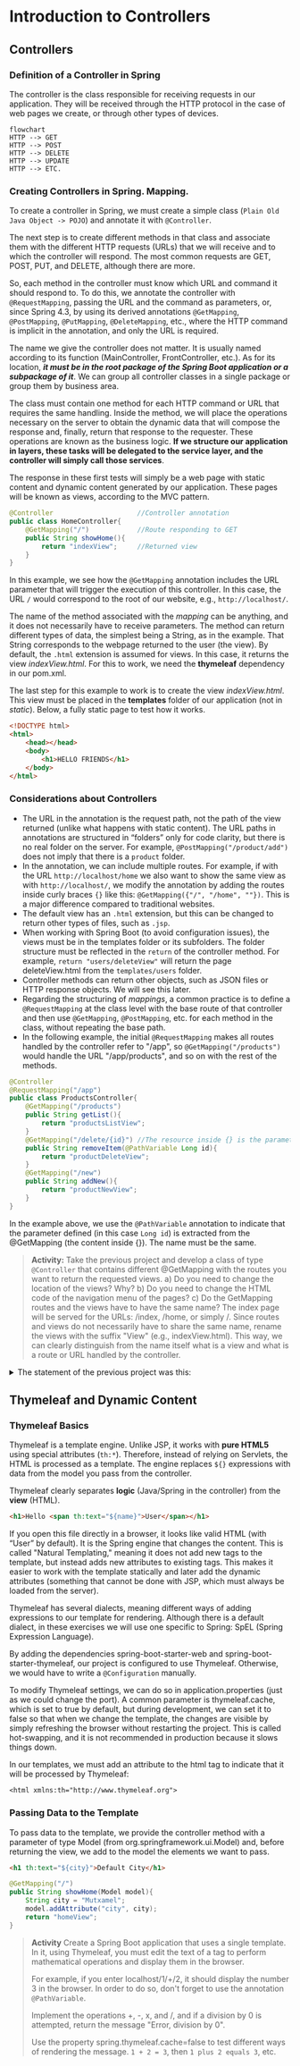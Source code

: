 # Introduction to Controllers

## Controllers

### Definition of a Controller in Spring

The controller is the class responsible for receiving requests in our application. They will be received through the HTTP protocol in the case of web pages we create, or through other types of devices.

```mermaid
flowchart
HTTP --> GET
HTTP --> POST
HTTP --> DELETE
HTTP --> UPDATE
HTTP --> ETC.
```

### Creating Controllers in Spring. Mapping.

To create a controller in Spring, we must create a simple class (`Plain Old Java Object -> POJO`) and annotate it with `@Controller`.

The next step is to create different methods in that class and associate them with the different HTTP requests (URLs) that we will receive and to which the controller will respond. The most common requests are GET, POST, PUT, and DELETE, although there are more.

So, each method in the controller must know which URL and command it should respond to. To do this, we annotate the controller with `@RequestMapping`, passing the URL and the command as parameters, or, since Spring 4.3, by using its derived annotations `@GetMapping`, `@PostMapping`, `@PutMapping`, `@DeleteMapping`, etc., where the HTTP command is implicit in the annotation, and only the URL is required.

The name we give the controller does not matter. It is usually named according to its function (MainController, FrontController, etc.). As for its location, ***it must be in the root package of the Spring Boot application or a subpackage of it***. We can group all controller classes in a single package or group them by business area.

The class must contain one method for each HTTP command or URL that requires the same handling. Inside the method, we will place the operations necessary on the server to obtain the dynamic data that will compose the response and, finally, return that response to the requester. These operations are known as the business logic. **If we structure our application in layers, these tasks will be delegated to the service layer, and the controller will simply call those services**.

The response in these first tests will simply be a web page with static content and dynamic content generated by our application. These pages will be known as views, according to the MVC pattern.

```java
@Controller                     //Controller annotation
public class HomeController{
    @GetMapping("/")            //Route responding to GET
    public String showHome(){
        return "indexView";     //Returned view
    }
}
```

In this example, we see how the `@GetMapping` annotation includes the URL parameter that will trigger the execution of this controller. In this case, the URL `/` would correspond to the root of our website, e.g., `http://localhost/`.

The name of the method associated with the *mapping* can be anything, and it does not necessarily have to receive parameters. The method can return different types of data, the simplest being a String, as in the example. That String corresponds to the webpage returned to the user (the view). By default, the `.html` extension is assumed for views. In this case, it returns the view *indexView.html*. For this to work, we need the **thymeleaf** dependency in our pom.xml.

The last step for this example to work is to create the view *indexView.html*. This view must be placed in the **templates** folder of our application (not in *static*). Below, a fully static page to test how it works.

```html
<!DOCTYPE html>
<html>
    <head></head>
    <body>
        <h1>HELLO FRIENDS</h1>
    </body>
</html>
```

### Considerations about Controllers

* The URL in the annotation is the request path, not the path of the view returned (unlike what happens with static content). The URL paths in annotations are structured in “folders” only for code clarity, but there is no real folder on the server. For example, `@PostMapping("/product/add")` does not imply that there is a `product` folder.
* In the annotation, we can include multiple routes. For example, if with the URL `http://localhost/home` we also want to show the same view as with `http://localhost/`, we modify the annotation by adding the routes inside curly braces `{}` like this: `@GetMapping({"/", "/home", ""})`. This is a major difference compared to traditional websites.
* The default view has an `.html` extension, but this can be changed to return other types of files, such as `.jsp`.
* When working with Spring Boot (to avoid configuration issues), the views must be in the templates folder or its subfolders. The folder structure must be reflected in the `return` of the controller method. For example, `return "users/deleteView"` will return the page deleteView.html from the `templates/users` folder.
* Controller methods can return other objects, such as JSON files or HTTP response objects. We will see this later.
* Regarding the structuring of *mappings*, a common practice is to define a `@RequestMapping` at the class level with the base route of that controller and then use `@GetMapping`, `@PostMapping`, etc. for each method in the class, without repeating the base path.
* In the following example, the initial `@RequestMapping` makes all routes handled by the controller refer to "/app", so `@GetMapping("/products")` would handle the URL "/app/products", and so on with the rest of the methods.

```java
@Controller
@RequestMapping("/app")
public class ProductsController{
    @GetMapping("/products")
    public String getList(){
        return "productsListView";
    }
    @GetMapping("/delete/{id}") //The resource inside {} is the parameter
    public String removeItem(@PathVariable Long id){
        return "productDeleteView";
    }
    @GetMapping("/new")
    public String addNew(){
        return "productNewView"; 
    }
}
```

In the example above, we use the `@PathVariable` annotation to indicate that the parameter defined (in this case `Long id`) is extracted from the @GetMapping (the content inside {}). The name must be the same.

> **Activity:**
> Take the previous project and develop a class of type `@Controller` that contains different @GetMapping with the routes you want to return the requested views.
> a) Do you need to change the location of the views? Why?
> b) Do you need to change the HTML code of the navigation menu of the pages?
> c) Do the GetMapping routes and the views have to have the same name?
> The index page will be served for the URLs: /index, /home, or simply /. Since routes and views do not necessarily have to share the same name, rename the views with the suffix "View" (e.g., indexView.html). This way, we can clearly distinguish from the name itself what is a view and what is a route or URL handled by the controller.

<details>
<summary>The statement of the previous project was this:</summary>

> Create a second project from [https://start.spring.io](https://start.spring.io) with the same characteristics as the previous one. In this case, it will be a static website about Frédéric Chopin.
>
> * index.html with a general biography (you may take information from [Wikipedia](https://en.wikipedia.org/wiki/Fr%C3%A9d%C3%A9ric_Chopin) and summarize it). Include information about his birth and death, as well as the places where he carried out his professional activity. Talk about his partner George Sand and his stay in Mallorca, as well as any other important or curious facts.
> * repertoire.html with a list of the composer’s most relevant pieces. Add links to selected sheet music available at [imslp.org](https://imslp.org/wiki/Category:Chopin,_Fr%C3%A9d%C3%A9ric), as well as YouTube or imslp performance videos for each.
> * gallery.html with relevant photos and paintings. You may extract them from Wikipedia.
> * external-links.html with relevant links for the website. You can add his Wikipedia page and imslp.org, as well as any articles you find online.
>
> The page content can be in Spanish, although you can use a chatbot or a translator to translate it into English.

</details>

## Thymeleaf and Dynamic Content

### Thymeleaf Basics

Thymeleaf is a template engine. Unlike JSP, it works with **pure HTML5** using special attributes (`th:*`). Therefore, instead of relying on Servlets, the HTML is processed as a template. The engine replaces `${}` expressions with data from the model you pass from the controller.

Thymeleaf clearly separates **logic** (Java/Spring in the controller) from the **view** (HTML).

```html
<h1>Hello <span th:text="${name}">User</span></h1>
```

If you open this file directly in a browser, it looks like valid HTML (with “User” by default). It is the Spring engine that changes the content. This is called "Natural Templating," meaning it does not add new tags to the template, but instead adds new attributes to existing tags. This makes it easier to work with the template statically and later add the dynamic attributes (something that cannot be done with JSP, which must always be loaded from the server).

Thymeleaf has several dialects, meaning different ways of adding expressions to our template for rendering. Although there is a default dialect, in these exercises we will use one specific to Spring: SpEL (Spring Expression Language).

By adding the dependencies spring-boot-starter-web and spring-boot-starter-thymeleaf, our project is configured to use Thymeleaf. Otherwise, we would have to write a `@Configuration` manually.

To modify Thymeleaf settings, we can do so in application.properties (just as we could change the port). A common parameter is thymeleaf.cache, which is set to true by default, but during development, we can set it to false so that when we change the template, the changes are visible by simply refreshing the browser without restarting the project. This is called hot-swapping, and it is not recommended in production because it slows things down.

In our templates, we must add an attribute to the html tag to indicate that it will be processed by Thymeleaf:

`<html xmlns:th="http://www.thymeleaf.org">`

### Passing Data to the Template

To pass data to the template, we provide the controller method with a parameter of type Model (from org.springframework.ui.Model) and, before returning the view, we add to the model the elements we want to pass.

```html
<h1 th:text="${city}">Default City</h1>
```

```java
@GetMapping("/")
public String showHome(Model model){
    String city = "Mutxamel";
    model.addAttribute("city", city);
    return "homeView";
}
```

> **Activity**
> Create a Spring Boot application that uses a single template. In it, using Thymeleaf, you must edit the text of a tag to perform mathematical operations and display them in the browser.
>
> For example, if you enter localhost/1/+/2, it should display the number 3 in the browser. In order to do so, don't forget to use the annotation `@PathVariable`.
>
> Implement the operations +, -, x, and /, and if a division by 0 is attempted, return the message "Error, division by 0".
>
> Use the property spring.thymeleaf.cache=false to test different ways of rendering the message.
> `1 + 2 = 3`, then `1 plus 2 equals 3`, etc.

